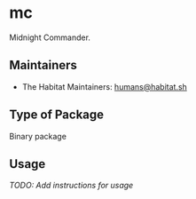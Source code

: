 # mc

Midnight Commander.

## Maintainers

* The Habitat Maintainers: <humans@habitat.sh>

## Type of Package

Binary package

## Usage

*TODO: Add instructions for usage*
